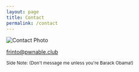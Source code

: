 ```yaml
---
layout: page
title: Contact
permalink: /contact
---
```


<img src="{{ site.baseurl }}/images/contact.png" alt="Contact Photo">

[frinto@pwnable.club](mailto:frinto@pwnable.club)

<small>Side Note: (Don't message me unless you're Barack Obama!)</small>
